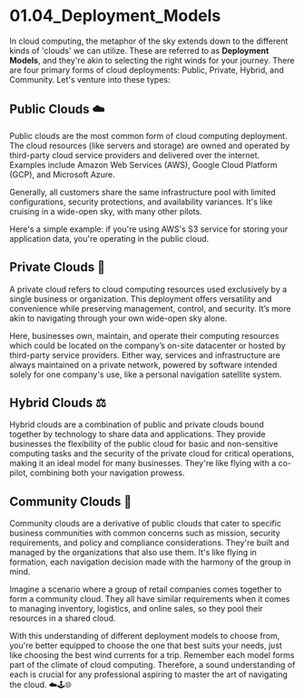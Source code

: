 # 01.04_Deployment_Models

In cloud computing, the metaphor of the sky extends down to the different kinds of 'clouds' we can utilize. These are referred to as **Deployment Models**, and they're akin to selecting the right winds for your journey. There are four primary forms of cloud deployments: Public, Private, Hybrid, and Community. Let's venture into these types:

## Public Clouds ☁️

Public clouds are the most common form of cloud computing deployment. The cloud resources (like servers and storage) are owned and operated by third-party cloud service providers and delivered over the internet. Examples include Amazon Web Services (AWS), Google Cloud Platform (GCP), and Microsoft Azure. 

Generally, all customers share the same infrastructure pool with limited configurations, security protections, and availability variances. It's like cruising in a wide-open sky, with many other pilots.

Here's a simple example: if you're using AWS's S3 service for storing your application data, you're operating in the public cloud.

## Private Clouds 🏰

A private cloud refers to cloud computing resources used exclusively by a single business or organization. This deployment offers versatility and convenience while preserving management, control, and security. It’s more akin to navigating through your own wide-open sky alone.

Here, businesses own, maintain, and operate their computing resources which could be located on the company’s on-site datacenter or hosted by third-party service providers. Either way, services and infrastructure are always maintained on a private network, powered by software intended solely for one company's use, like a personal navigation satellite system.

## Hybrid Clouds ⚖️

Hybrid clouds are a combination of public and private clouds bound together by technology to share data and applications. They provide businesses the flexibility of the public cloud for basic and non-sensitive computing tasks and the security of the private cloud for critical operations, making it an ideal model for many businesses. They're like flying with a co-pilot, combining both your navigation prowess.

## Community Clouds 👥

Community clouds are a derivative of public clouds that cater to specific business communities with common concerns such as mission, security requirements, and policy and compliance considerations. They're built and managed by the organizations that also use them. It's like flying in formation, each navigation decision made with the harmony of the group in mind.

Imagine a scenario where a group of retail companies comes together to form a community cloud. They all have similar requirements when it comes to managing inventory, logistics, and online sales, so they pool their resources in a shared cloud.

With this understanding of different deployment models to choose from, you're better equipped to choose the one that best suits your needs, just like choosing the best wind currents for a trip. Remember each model forms part of the climate of cloud computing. Therefore, a sound understanding of each is crucial for any professional aspiring to master the art of navigating the cloud. ☁️🕹️🌐